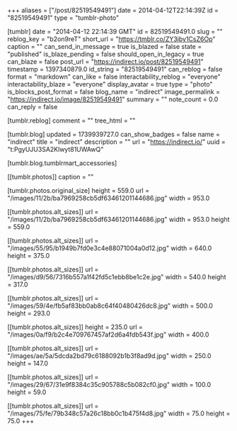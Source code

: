 +++
aliases = ["/post/82519549491"]
date = 2014-04-12T22:14:39Z
id = "82519549491"
type = "tumblr-photo"

[tumblr]
date = "2014-04-12 22:14:39 GMT"
id = 82519549491.0
slug = ""
reblog_key = "b2on9reT"
short_url = "https://tmblr.co/ZY3jby1CsZ6Op"
caption = ""
can_send_in_message = true
is_blazed = false
state = "published"
is_blaze_pending = false
should_open_in_legacy = true
can_blaze = false
post_url = "https://indirect.io/post/82519549491"
timestamp = 1397340879.0
id_string = "82519549491"
can_reblog = false
format = "markdown"
can_like = false
interactability_reblog = "everyone"
interactability_blaze = "everyone"
display_avatar = true
type = "photo"
is_blocks_post_format = false
blog_name = "indirect"
image_permalink = "https://indirect.io/image/82519549491"
summary = ""
note_count = 0.0
can_reply = false

[tumblr.reblog]
comment = ""
tree_html = ""

[tumblr.blog]
updated = 1739939727.0
can_show_badges = false
name = "indirect"
title = "indirect"
description = ""
url = "https://indirect.io/"
uuid = "t:PgyUJU3SA2Klwyt81UWAwQ"

[tumblr.blog.tumblrmart_accessories]

[[tumblr.photos]]
caption = ""

[tumblr.photos.original_size]
height = 559.0
url = "/images/11/2b/ba7969258cb5df63461201144686.jpg"
width = 953.0

[[tumblr.photos.alt_sizes]]
url = "/images/11/2b/ba7969258cb5df63461201144686.jpg"
width = 953.0
height = 559.0

[[tumblr.photos.alt_sizes]]
url = "/images/55/95/b1949b7fd0e3c4e88071004a0d12.jpg"
width = 640.0
height = 375.0

[[tumblr.photos.alt_sizes]]
url = "/images/d9/56/7316b557a1f42fd5c1ebb8be1c2e.jpg"
width = 540.0
height = 317.0

[[tumblr.photos.alt_sizes]]
url = "/images/59/4e/fb5af83bb0ab8c64f40480426dc8.jpg"
width = 500.0
height = 293.0

[[tumblr.photos.alt_sizes]]
height = 235.0
url = "/images/0a/f9/b2c4e709767457af2d6a4fdb543f.jpg"
width = 400.0

[[tumblr.photos.alt_sizes]]
url = "/images/ae/5a/5dcda2bd79c6188092b1b3f8ad9d.jpg"
width = 250.0
height = 147.0

[[tumblr.photos.alt_sizes]]
url = "/images/29/67/31e9f8384c35c905788c5b082cf0.jpg"
width = 100.0
height = 59.0

[[tumblr.photos.alt_sizes]]
url = "/images/75/fe/79b348c57a26c18bb0c1b475f4d8.jpg"
width = 75.0
height = 75.0
+++

